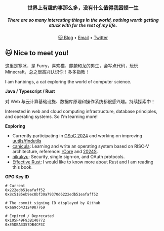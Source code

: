<h3 align="center">世界上有趣的事那么多，没有什么值得我困顿一生</h3>
<h5 align="center">There are so many interesting things in the world, nothing worth getting stuck with for the rest of my life.</h3>

<p align="center">
  <a target="_blank" href="https://blog.hanbings.io/">🐱 Blog</a> •
  <a target="_blank" href="mailto:hanbings@hanbings.io">Email</a> •
  <a target="_blank" href="https://twitter.com/IceCatHanbings">Twitter</a>
</p>



## 🐱 Nice to meet you!

这里是寒冰，是 Furry，喜欢猫、麒麟和龙的男生，会写点代码，玩玩 Minecraft，总之很高兴认识你！多多指教！

I am hanbings, a cat exploring the world of computer science.

**Java / Typescript / Rust**

对 Web 与云计算基础设施、数据库原理和操作系统都很感兴趣。持续探索中！

Interested in web and cloud computing infrastructure, database principles, and operating systems. So I'm learning more!

**Exploring**

- Currently participating in [GSoC 2024](https://summerofcode.withgoogle.com/programs/2024/projects/Rv3xx9w2) and working on improving [uutils/findutils](https://github.com/uutils/findutils)
- [canicula](https://github.com/hanbings/canicula): Learning and write an operating system based on RISC-V architecture, reference: [rCore](https://rcore-os.cn/rCore-Tutorial-Book-v3/index.html) and [2024S](https://learningos.cn/rCore-Tutorial-Guide-2024S).
- [nikukyu](https://github.com/hanbings/nikukyu): Security, single sign-on, and OAuth protocols.
- [Effective Rust](https://www.lurklurk.org/effective-rust/): I would like to know more about Rust and I am reading this book.

**GPG Key ID**

```shell
# Current
0x222edb51eafaff52
0x8c5185eb9ec8bf30a79370d6222edb51eafaff52

# The commit signing ID displayed by Github
0xaa9cb43124987769

# Expired / Deprecated
0x105F49F93B140772
0xE5DEA3357DB4CF3C
```

